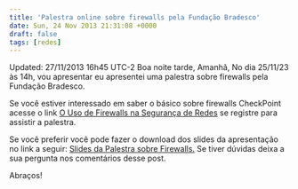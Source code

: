 ```yaml
---
title: 'Palestra online sobre firewalls pela Fundação Bradesco'
date: Sun, 24 Nov 2013 21:31:08 +0000
draft: false
tags: [redes]
---
```

Updated: 27/11/2013 16h45 UTC-2 Boa noite tarde, Amanhã, No dia 25/11/23 às 14h, vou apresentar eu apresentei uma palestra sobre firewalls pela Fundação Bradesco.

Se você estiver interessado em saber o básico sobre firewalls CheckPoint acesse o link [O Uso de Firewalls na Segurança de Redes](http://videos3.fb.org.br/FundacaoBradesco/Eventos/25112013OUsodeFirewallsnaSegurancadeRedes/25112013OUsodeFirewallsnaSegurancadeRedes.html) se registre para assistir a palestra.

Se você preferir você pode fazer o download dos slides da apresentação no link a seguir: [Slides da Palestra sobre Firewalls.](https://silvino.net/static/2013/11/Firewalls_2013.pdf "Slides da Palestra sobre Firewalls") Se tiver dúvidas deixa a sua pergunta nos comentários desse post.

Abraços!